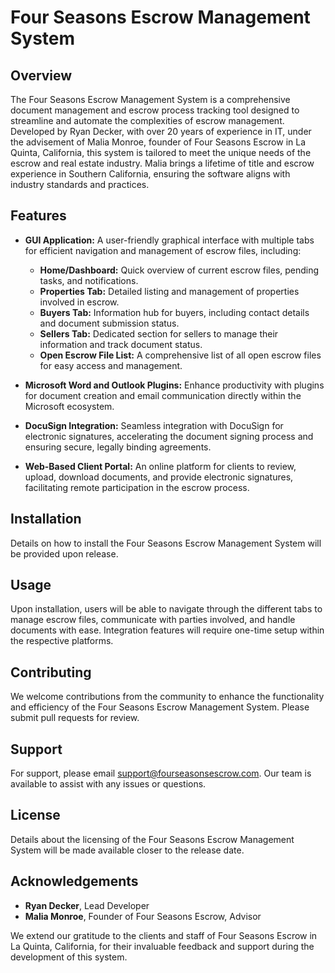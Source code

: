 # Four Seasons Escrow Management System

## Overview

The Four Seasons Escrow Management System is a comprehensive document management and escrow process tracking tool designed to streamline and automate the complexities of escrow management. Developed by Ryan Decker, with over 20 years of experience in IT, under the advisement of Malia Monroe, founder of Four Seasons Escrow in La Quinta, California, this system is tailored to meet the unique needs of the escrow and real estate industry. Malia brings a lifetime of title and escrow experience in Southern California, ensuring the software aligns with industry standards and practices.

## Features

- **GUI Application:** A user-friendly graphical interface with multiple tabs for efficient navigation and management of escrow files, including:
  - **Home/Dashboard:** Quick overview of current escrow files, pending tasks, and notifications.
  - **Properties Tab:** Detailed listing and management of properties involved in escrow.
  - **Buyers Tab:** Information hub for buyers, including contact details and document submission status.
  - **Sellers Tab:** Dedicated section for sellers to manage their information and track document status.
  - **Open Escrow File List:** A comprehensive list of all open escrow files for easy access and management.

- **Microsoft Word and Outlook Plugins:** Enhance productivity with plugins for document creation and email communication directly within the Microsoft ecosystem.

- **DocuSign Integration:** Seamless integration with DocuSign for electronic signatures, accelerating the document signing process and ensuring secure, legally binding agreements.

- **Web-Based Client Portal:** An online platform for clients to review, upload, download documents, and provide electronic signatures, facilitating remote participation in the escrow process.

## Installation

Details on how to install the Four Seasons Escrow Management System will be provided upon release.

## Usage

Upon installation, users will be able to navigate through the different tabs to manage escrow files, communicate with parties involved, and handle documents with ease. Integration features will require one-time setup within the respective platforms.

## Contributing

We welcome contributions from the community to enhance the functionality and efficiency of the Four Seasons Escrow Management System. Please submit pull requests for review.

## Support

For support, please email [support@fourseasonsescrow.com](mailto:support@fourseasonsescrow.com). Our team is available to assist with any issues or questions.

## License

Details about the licensing of the Four Seasons Escrow Management System will be made available closer to the release date.

## Acknowledgements

- **Ryan Decker**, Lead Developer
- **Malia Monroe**, Founder of Four Seasons Escrow, Advisor

We extend our gratitude to the clients and staff of Four Seasons Escrow in La Quinta, California, for their invaluable feedback and support during the development of this system.
